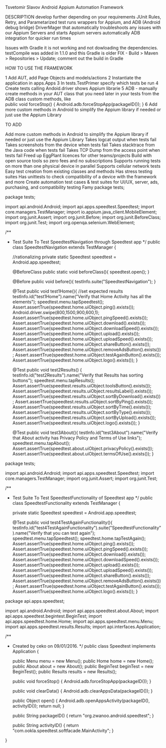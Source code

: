 Tsvetomir Slavov Android Appium Automation Framework 

DESCRIPTION
develop further depending on your requirements
JUnit Rules, Retry, and Parametarized test runs
wrappers for Appium, and ADB (Android debug bridge)
DriverMager that automatically troubleshoots any issues with our Appium Servers and starts Appium servers automatically
ADB integration for quicker run times

Issues with Gradle it is not working and not dowloading the dependencies.
testCompile was added in 1.1.0 and this Gradle is older
FIX - Build > Maven > Repositories > Update; comment out the build in Gradle

HOW TO USE THE FRAMEWORK

1 Add AUT, add Page Objects and models/actions
2 Instantiate the application in apps.Apps
3 In tests.TestPrimer specify which tests be run
4 Create tests calling Andoid.driver shows Appium librarie
5 ADB - manually create methods in your AUT class that you need later in your tests 
from the ADB class custom methods, like  
public void forceStop() {
        Android.adb.forceStopApp(packageID());
    }
6 Add more custom methods in Android to simplify the Appium library if needed or just use the Appium Library

TO ADD

Add more custom methods in Android to simplify the Appium library if needed or just use the Appium Library
Takes logcat output when tests fail
Takes screenshots from the device when tests fail
Takes stacktrace from the Java code when tests fail
Takes TCP Dump from the access point when tests fail
Freed up EggPlant licences for other teams/projects
Build with open source tools so zero fees and no subscriptions
Supports running tests on more than one physical device in parallel
Supports cellular network tests
Easy test creation from existing classes and methods
Has stress testing suites
Has unittests to check compatibility of a device with the framework
and more
Create automation test cases & test suites for UI/UX, server, ads, purchasing, and compatibility testing Famy
package tests;




package tests;

import api.android.Android;
import api.apps.speedtest.Speedtest;
import core.managers.TestManager;
import io.appium.java_client.MobileElement;
import org.junit.Assert;
import org.junit.Before;
import org.junit.BeforeClass;
import org.junit.Test;
import org.openqa.selenium.WebElement;

/**
 * Test Suite To Test SpeedtestNavigation through Speedtest app
 */
public class SpeedtestNavigation extends TestManager {

    //rationalizing
    private static Speedtest speedtest = Android.app.speedtest;

    @BeforeClass
    public static void beforeClass(){
        speedtest.open();
    }

    @Before
    public void before(){
        testInfo.suite("SpeedtestNavigation");
    }

    @Test
    public void test1Home(){
        //set expected results
        testInfo.id("test1Home").name("Verify that Home Activity has all the elements");
        speedtest.menu.tapSpeedtest();
        Assert.assertTrue(speedtest.home.uiObject.ping().exists());
        Android.driver.swipe(800,1500,900,600,1);
        Assert.assertTrue(speedtest.home.uiObject.pingSpeed().exists());
        Assert.assertTrue(speedtest.home.uiObject.download().exists());
        Assert.assertTrue(speedtest.home.uiObject.downloadSpeed().exists());
        Assert.assertTrue(speedtest.home.uiObject.upload().exists());
        Assert.assertTrue(speedtest.home.uiObject.uploadSpeed().exists());
        Assert.assertTrue(speedtest.home.uiObject.shareButton().exists());
        Assert.assertTrue(speedtest.home.uiObject.removeAdsButton().exists());
        Assert.assertTrue(speedtest.home.uiObject.testAgainButton().exists());
        Assert.assertTrue(speedtest.home.uiObject.logo().exists());
    }

    @Test
    public void test2Results() {
        testInfo.id("test2Results").name("Verify that Results has sorting buttons");
        speedtest.menu.tapResults();
        Assert.assertTrue(speedtest.results.uiObject.toolsButton().exists());
        Assert.assertTrue(speedtest.results.uiObject.resultsLabel().exists());
        Assert.assertTrue(speedtest.results.uiObject.sortByDownload().exists());
        Assert.assertTrue(speedtest.results.uiObject.sortByPing().exists());
        Assert.assertTrue(speedtest.results.uiObject.sortByTime().exists());
        Assert.assertTrue(speedtest.results.uiObject.sortByType().exists());
        Assert.assertTrue(speedtest.results.uiObject.sortByUpload().exists());
        Assert.assertTrue(speedtest.results.uiObject.logo().exists());
    }

    @Test
    public void test3About(){
        testInfo.id("test3About").name("Verify that About activity has Privacy Policy and Terms of Use links");
        speedtest.menu.tapAbout();
        Assert.assertTrue(speedtest.about.uiObject.privacyPolicy().exists());
        Assert.assertTrue(speedtest.about.uiObject.termsOfUse().exists());
    }












package tests;

import api.android.Android;
import api.apps.speedtest.Speedtest;
import core.managers.TestManager;
import org.junit.Assert;
import org.junit.Test;

/**
 * Test Suite To Test SpeedtestFunctionality of Speedtest app
 */
public class SpeedtestFunctionality extends TestManager {

    private static Speedtest speedtest = Android.app.speedtest;

    @Test
    public void test4TestAgainFunctionality(){
        testInfo.id("test4TestAgainFunctionality").suite("SpeedtestFunctionality").name("Verify that you can test again");
        speedtest.menu.tapSpeedtest();
        speedtest.home.tapTestAgain();
        Assert.assertTrue(speedtest.home.uiObject.ping().exists());
        Assert.assertTrue(speedtest.home.uiObject.pingSpeed().exists());
        Assert.assertTrue(speedtest.home.uiObject.download().exists());
        Assert.assertTrue(speedtest.home.uiObject.downloadSpeed().exists());
        Assert.assertTrue(speedtest.home.uiObject.upload().exists());
        Assert.assertTrue(speedtest.home.uiObject.uploadSpeed().exists());
        Assert.assertTrue(speedtest.home.uiObject.shareButton().exists());
        Assert.assertTrue(speedtest.home.uiObject.removeAdsButton().exists());
        Assert.assertTrue(speedtest.home.uiObject.testAgainButton().exists());
        Assert.assertTrue(speedtest.home.uiObject.logo().exists());
    }








package api.apps.speedtest;

import api.android.Android;
import api.apps.speedtest.about.About;
import api.apps.speedtest.begintest.BeginTest;
import api.apps.speedtest.home.Home;
import api.apps.speedtest.menu.Menu;
import api.apps.speedtest.results.Results;
import api.interfaces.Application;

/**
 * Created by ceko on 09/01/2016.
 */
public class Speedtest implements Application {

    public Menu menu = new Menu();
    public Home home = new Home();
    public About about = new About();
    public BeginTest beginTest = new BeginTest();
    public Results results = new Results();


    public void forceStop() {
        Android.adb.forceStopApp(packageID());
    }

    public void clearData() {
        Android.adb.clearAppsData(packageID());
    }

    public Object open() {
        Android.adb.openAppsActivity(packageID(), activityID());
        return null;
    }

    public String packageID() {
        return "org.zwanoo.android.speedtest";
    }

    public String activityID() {
        return "com.ookla.speedtest.softfacade.MainActivity";
    }


}
